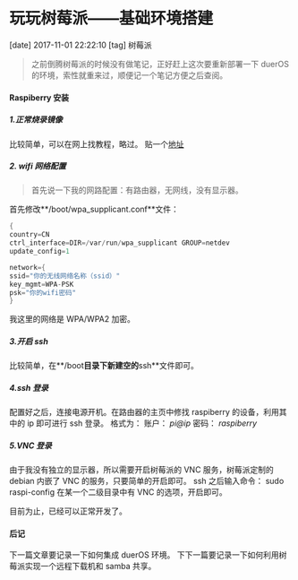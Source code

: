 # 玩玩树莓派——基础环境搭建

[date] 2017-11-01 22:22:10
[tag] 树莓派

> 之前倒腾树莓派的时候没有做笔记，正好赶上这次要重新部署一下 duerOS 的环境，索性就重来过，顺便记一个笔记方便之后查阅。

#### Raspiberry 安装

##### 1.正常烧录镜像

比较简单，可以在网上找教程，略过。
贴一个[地址](https://sspai.com/post/37356)

##### 2. wifi 网络配置

> 首先说一下我的网路配置：有路由器，无网线，没有显示器。

首先修改**/boot/wpa_supplicant.conf**文件：

```c
{
country=CN
ctrl_interface=DIR=/var/run/wpa_supplicant GROUP=netdev
update_config=1

network={
ssid="你的无线网络名称（ssid）"
key_mgmt=WPA-PSK
psk="你的wifi密码"
}
```

我这里的网络是 WPA/WPA2 加密。

##### 3.开启 ssh

比较简单，在**/boot**目录下新建空的**ssh**文件即可。

##### 4.ssh 登录

配置好之后，连接电源开机。在路由器的主页中修找 raspiberry 的设备，利用其中的 ip 即可进行 ssh 登录。
格式为：
账户： _pi@ip_
密码： _raspiberry_

##### 5.VNC 登录

由于我没有独立的显示器，所以需要开启树莓派的 VNC 服务，树莓派定制的 debian 内嵌了 VNC 的服务，只要简单的开启即可。
ssh 之后输入命令：
sudo raspi-config
在某一个二级目录中有 VNC 的选项，开启即可。

目前为止，已经可以正常开发了。

#### 后记

下一篇文章要记录一下如何集成 duerOS 环境。
下下一篇要记录一下如何利用树莓派实现一个远程下载机和 samba 共享。
